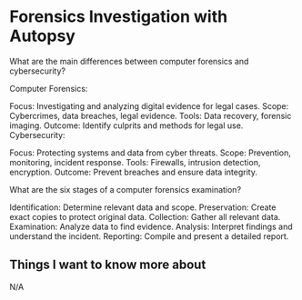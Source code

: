 # Forensics Investigation with Autopsy

What are the main differences between computer forensics and cybersecurity?

Computer Forensics:

Focus: Investigating and analyzing digital evidence for legal cases.
Scope: Cybercrimes, data breaches, legal evidence.
Tools: Data recovery, forensic imaging.
Outcome: Identify culprits and methods for legal use.
Cybersecurity:

Focus: Protecting systems and data from cyber threats.
Scope: Prevention, monitoring, incident response.
Tools: Firewalls, intrusion detection, encryption.
Outcome: Prevent breaches and ensure data integrity.

What are the six stages of a computer forensics examination?

Identification: Determine relevant data and scope.
Preservation: Create exact copies to protect original data.
Collection: Gather all relevant data.
Examination: Analyze data to find evidence.
Analysis: Interpret findings and understand the incident.
Reporting: Compile and present a detailed report.

## Things I want to know more about

N/A